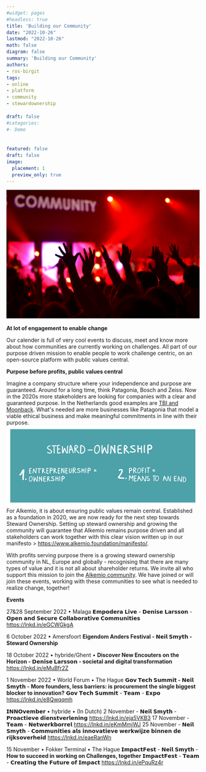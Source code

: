 ```yaml
---
#widget: pages
#headless: true
title: 'Building our Community'
date: "2022-10-26"
lastmod: "2022-10-26"
math: false
diagram: false
summary: 'Building our Community'
authors:
- ros-birgit
tags:
- online
- platform
- community
- stewardownership

draft: false
#categories:
#- Demo


featured: false
draft: false
image:
  placement: 1
  preview_only: true
---
```

![](./header.jpg)




**At lot of engagement to enable change**

Our calender is full of very cool events to discuss, meet and know more about how communities are currently working on challenges. All part of our purpose driven mission to enable people to work challenge centric, on an open-source platform with public values central.



**Purpose before profits, public values central**

Imagine a company structure where your independence and purpose are guaranteed. Around for a long time, think Patagonia, Bosch and Zeiss. Now in the 2020s more stakeholders are looking for companies with a clear and guaranteed purpose. In the Netherlands good examples are [TBI and Moonback](https://wearestewards.nl/bedrijven/). What's needed are more businesses like Patagonia that model a viable ethical business and make meaningful commitments in line with their purpose.
![](./steward-ownership.png)
For Alkemio, it is about ensuring public values remain central. Established as a foundation in 2020, we are now ready for the next step towards Steward Ownership. Setting up steward ownership and growing the community will guarantee that Alkemio remains purpose driven and all stakeholders can work together with this clear vision written up in our manifesto > https://www.alkemio.foundation/manifesto/. 

With profits serving purpose there is a growing steward ownership community in NL, Europe and globally - recognising that there are many types of value and it is not all about shareholder returns. We invite all who support this mission to join the [Alkemio community](https://alkem.io/). We have joined or will join these events, working with these communities to see what is needed to realize change, together!

**Events**

27&28 September 2022 • Malaga
𝗘𝗺𝗽𝗼𝗱𝗲𝗿𝗮 𝗟𝗶𝘃𝗲 - 𝗗𝗲𝗻𝗶𝘀𝗲 𝗟𝗮𝗿𝘀𝘀𝗼𝗻 - 𝗢𝗽𝗲𝗻 𝗮𝗻𝗱 𝗦𝗲𝗰𝘂𝗿𝗲 𝗖𝗼𝗹𝗹𝗮𝗯𝗼𝗿𝗮𝘁𝗶𝘃𝗲 𝗖𝗼𝗺𝗺𝘂𝗻𝗶𝘁𝗶𝗲𝘀 https://lnkd.in/eGCWGkgA

6 October 2022 • Amersfoort
**Eigendom Anders Festival - 𝗡𝗲𝗶𝗹 𝗦𝗺𝘆𝘁𝗵 - Steward Ownership**

18 October 2022 • hybride/Ghent • 
**Discover New Encouters on the Horizon - 𝗗𝗲𝗻𝗶𝘀𝗲 𝗟𝗮𝗿𝘀𝘀𝗼𝗻 - societal and digital transformation**
https://lnkd.in/eMuBfr2Z


1 November 2022 • World Forum • The Hague
**𝗚𝗼𝘃 𝗧𝗲𝗰𝗵 𝗦𝘂𝗺𝗺𝗶𝘁 - 𝗡𝗲𝗶𝗹 𝗦𝗺𝘆𝘁𝗵 - More founders, less barriers: is procurement the single biggest blocker to innovation?**
𝗚𝗼𝘃 𝗧𝗲𝗰𝗵 𝗦𝘂𝗺𝗺𝗶𝘁 - 𝗧𝗲𝗮𝗺 - 𝗘𝘅𝗽𝗼
https://lnkd.in/e8Qwqqmh

𝗜𝗡𝗡𝗢𝘃𝗲𝗺𝗯𝗲𝗿 • hybride • (In Dutch)
2 November - 𝗡𝗲𝗶𝗹 𝗦𝗺𝘆𝘁𝗵 - 𝗣𝗿𝗼𝗮𝗰𝘁𝗶𝗲𝘃𝗲 𝗱𝗶𝗲𝗻𝘀𝘁𝘃𝗲𝗿𝗹𝗲𝗻𝗶𝗻𝗴
https://lnkd.in/eja5VKB3
17 November - 𝗧𝗲𝗮𝗺 - 𝗡𝗲𝘁𝘄𝗲𝗿𝗸𝗯𝗼𝗿𝗿𝗲𝗹
https://lnkd.in/eKmMmjWJ
25 November - 𝗡𝗲𝗶𝗹 𝗦𝗺𝘆𝘁𝗵 - 𝗖𝗼𝗺𝗺𝘂𝗻𝗶𝘁𝗶𝗲𝘀 𝗮𝗹𝘀 𝗶𝗻𝗻𝗼𝘃𝗮𝘁𝗶𝗲𝘃𝗲 𝘄𝗲𝗿𝗸𝘄𝗶𝗷𝘇𝗲 𝗯𝗶𝗻𝗻𝗲𝗻 𝗱𝗲 𝗿𝗶𝗷𝗸𝘀𝗼𝘃𝗲𝗿𝗵𝗲𝗶𝗱
https://lnkd.in/eaeRanWn

15 November • Fokker Terminal • The Hague
𝗜𝗺𝗽𝗮𝗰𝘁𝗙𝗲𝘀𝘁 - 𝗡𝗲𝗶𝗹 𝗦𝗺𝘆𝘁𝗵 - **How to succeed in working on Challenges, together**
𝗜𝗺𝗽𝗮𝗰𝘁𝗙𝗲𝘀𝘁 - 𝗧𝗲𝗮𝗺 - 𝗖𝗿𝗲𝗮𝘁𝗶𝗻𝗴 𝘁𝗵𝗲 𝗙𝘂𝘁𝘂𝗿𝗲 𝗼𝗳 𝗜𝗺𝗽𝗮𝗰𝘁 https://lnkd.in/ePquRz4r



